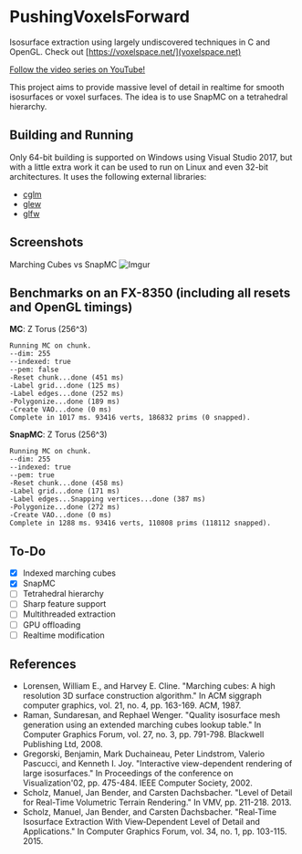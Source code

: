 # PushingVoxelsForward
Isosurface extraction using largely undiscovered techniques in C and OpenGL. Check out [https://voxelspace.net/](voxelspace.net)

[Follow the video series on YouTube!](https://www.youtube.com/watch?v=SkI62GxXi2I&list=PLuXQK9Ktey-rcBdZZFi-uxdcrmt-1v6kS)

This project aims to provide massive level of detail in realtime for smooth isosurfaces or voxel surfaces. The idea is to use SnapMC on a tetrahedral hierarchy.

## Building and Running
Only 64-bit building is supported on Windows using Visual Studio 2017, but with a little extra work it can be used to run on Linux and even 32-bit architectures. It uses the following external libraries:
- [cglm](https://github.com/recp/cglm)
- [glew](http://glew.sourceforge.net/)
- [glfw](http://www.glfw.org/)

## Screenshots
Marching Cubes vs SnapMC
![Imgur](https://i.imgur.com/tE2866o.png)

## Benchmarks on an FX-8350 (including all resets and OpenGL timings)
**MC**: Z Torus (256^3)
```
Running MC on chunk.
--dim: 255
--indexed: true
--pem: false
-Reset chunk...done (451 ms)
-Label grid...done (125 ms)
-Label edges...done (252 ms)
-Polygonize...done (189 ms)
-Create VAO...done (0 ms)
Complete in 1017 ms. 93416 verts, 186832 prims (0 snapped).
```

**SnapMC**: Z Torus (256^3)
```
Running MC on chunk.
--dim: 255
--indexed: true
--pem: true
-Reset chunk...done (458 ms)
-Label grid...done (171 ms)
-Label edges...Snapping vertices...done (387 ms)
-Polygonize...done (272 ms)
-Create VAO...done (0 ms)
Complete in 1288 ms. 93416 verts, 110808 prims (118112 snapped).
```

## To-Do
- [x] Indexed marching cubes
- [x] SnapMC
- [ ] Tetrahedral hierarchy
- [ ] Sharp feature support
- [ ] Multithreaded extraction
- [ ] GPU offloading
- [ ] Realtime modification

## References
- Lorensen, William E., and Harvey E. Cline. "Marching cubes: A high resolution 3D surface construction algorithm." In ACM siggraph computer graphics, vol. 21, no. 4, pp. 163-169. ACM, 1987.
- Raman, Sundaresan, and Rephael Wenger. "Quality isosurface mesh generation using an extended marching cubes lookup table." In Computer Graphics Forum, vol. 27, no. 3, pp. 791-798. Blackwell Publishing Ltd, 2008.
- Gregorski, Benjamin, Mark Duchaineau, Peter Lindstrom, Valerio Pascucci, and Kenneth I. Joy. "Interactive view-dependent rendering of large isosurfaces." In Proceedings of the conference on Visualization'02, pp. 475-484. IEEE Computer Society, 2002.
- Scholz, Manuel, Jan Bender, and Carsten Dachsbacher. "Level of Detail for Real-Time Volumetric Terrain Rendering." In VMV, pp. 211-218. 2013.
- Scholz, Manuel, Jan Bender, and Carsten Dachsbacher. "Real‐Time Isosurface Extraction With View‐Dependent Level of Detail and Applications." In Computer Graphics Forum, vol. 34, no. 1, pp. 103-115. 2015.

